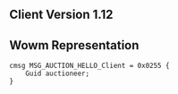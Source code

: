 ## Client Version 1.12

## Wowm Representation
```rust,ignore
cmsg MSG_AUCTION_HELLO_Client = 0x0255 {
    Guid auctioneer;    
}

```
